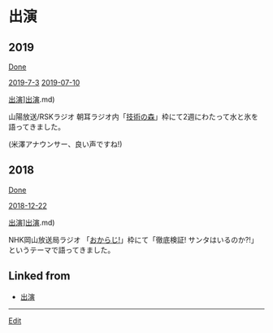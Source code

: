 # 出演

## 2019

[Done](Done.md)

[2019-7-3](2019-7-3.md) [2019-07-10](2019-07-10.md) 

[出演](出演.md)][出演](出演.md).md)

山陽放送/RSKラジオ 朝耳ラジオ内「[技術の森](https://www.facebook.com/technologymori/)」枠にて2週にわたって水と氷を語ってきました。

(米澤アナウンサー、良い声ですね!)



## 2018

[Done](Done.md)

[2018-12-22](2018-12-22.md)

[出演](出演.md)][出演](出演.md).md)

NHK岡山放送局ラジオ 「[おからじ!](https://www.nhk.or.jp/okayama/program/okaradi[index](index.md).html)」枠にて「徹底検証! サンタはいるのか?!」というテーマで語ってきました。



## Linked from

* [出演](出演.md)


----
[Edit](https://github.com/vitroid/vitroid.github.io/edit/master/MD/出演.md)
